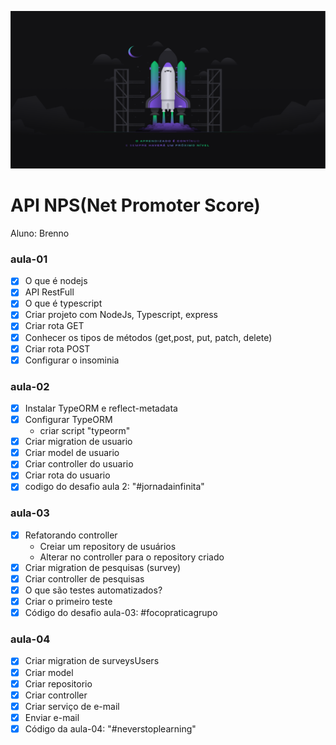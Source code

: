 ![screen](./bg-nlw4.png)


# API NPS(Net Promoter Score)


Aluno: Brenno

### aula-01

- [X] O que é nodejs
- [x] API RestFull
- [x] O que é typescript
- [x] Criar projeto com NodeJs, Typescript, express
- [x] Criar rota GET
- [x] Conhecer os tipos de métodos (get,post, put, patch, delete)
- [x] Criar rota POST
- [x] Configurar o insominia

### aula-02

- [x] Instalar TypeORM e reflect-metadata
- [x] Configurar TypeORM
    - criar script "typeorm"
- [x] Criar migration de usuario
- [x] Criar model de usuario
- [x] Criar controller do usuario
- [x] Criar rota do usuario
- [x] codigo do desafio aula 2: "#jornadainfinita"

### aula-03

- [x] Refatorando controller
    - Creiar um repository de usuários
    - Alterar no controller para o repository criado
- [x] Criar migration de pesquisas (survey)
- [x] Criar controller de pesquisas
- [x] O que são testes automatizados?
- [x] Criar o primeiro teste
- [x] Código do desafio aula-03: #focopraticagrupo

### aula-04

- [x] Criar migration de surveysUsers
- [x] Criar model
- [x] Criar repositorio
- [x] Criar controller
- [x] Criar serviço de e-mail
- [x] Enviar e-mail
- [x] Código da aula-04: "#neverstoplearning"

### 
